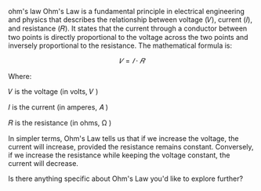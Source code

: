 ohm's law
Ohm's Law is a fundamental principle in electrical engineering and physics that describes the relationship between voltage (𝑉), current (𝐼), and resistance (𝑅). It states that the current through a conductor between two points is directly proportional to the voltage across the two points and inversely proportional to the resistance. The mathematical formula is:

$$𝑉=𝐼⋅𝑅$$

Where:

𝑉
 is the voltage (in volts, 
𝑉
)

𝐼
 is the current (in amperes, 
𝐴
)

𝑅
 is the resistance (in ohms, 
Ω
)

In simpler terms, Ohm's Law tells us that if we increase the voltage, the current will increase, provided the resistance remains constant. Conversely, if we increase the resistance while keeping the voltage constant, the current will decrease.

Is there anything specific about Ohm's Law you'd like to explore further?
